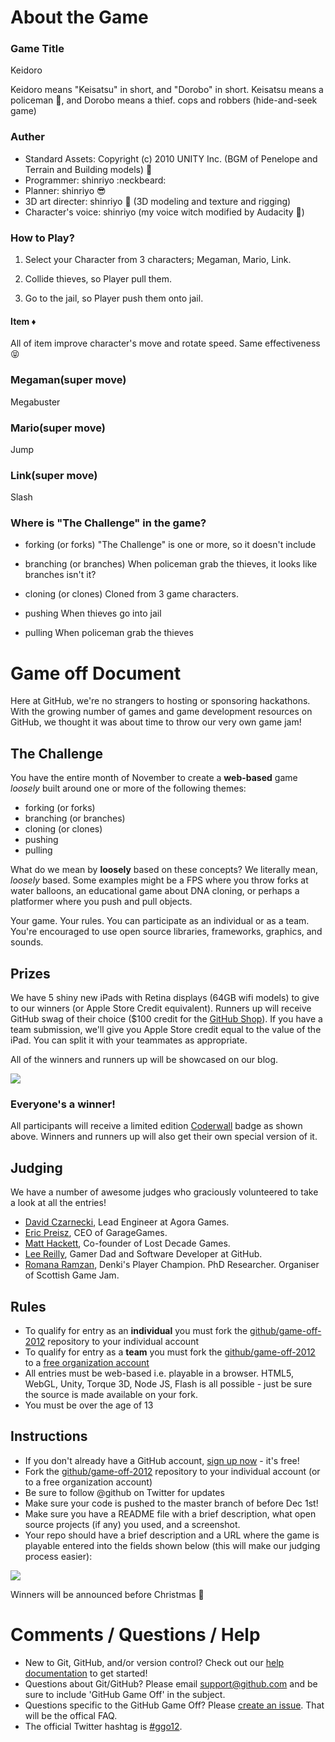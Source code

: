 # About the Game
### Game Title
Keidoro

Keidoro means "Keisatsu" in short, and "Dorobo" in short.
Keisatsu means a policeman :police_car:, and Dorobo means a thief.
cops and robbers (hide-and-seek game)

### Auther
* Standard Assets: Copyright (c) 2010 UNITY Inc.
  (BGM of Penelope and Terrain and Building models) :hankey:
* Programmer: shinriyo :neckbeard:
* Planner: shinriyo :sunglasses:
* 3D art directer: shinriyo :angel:
  (3D modeling and texture and rigging)
* Character's voice: shinriyo (my voice witch modified by Audacity :musical_note:)

### How to Play?

1. Select your Character from 3 characters; Megaman, Mario, Link.

2. Collide thieves, so Player pull them.

3. Go to the jail, so Player push them onto jail.

#### Item :diamonds:
All of item improve character's move and rotate speed.
Same effectiveness :stuck_out_tongue_closed_eyes:

### Megaman(super move)
Megabuster

### Mario(super move)
Jump

### Link(super move)
Slash

### Where is "The Challenge" in the game?
* forking (or forks)
"The Challenge" is one or more, so it doesn't include

* branching (or branches)
When policeman grab the thieves, it looks like branches isn't it?

* cloning (or clones)
Cloned from 3 game characters.

* pushing
When thieves go into jail

* pulling
When policeman grab the thieves

# Game off Document
Here at GitHub, we're no strangers to hosting or sponsoring hackathons. With the growing number of games and game development resources on GitHub, we thought it was about time to throw our very own game jam!

## The Challenge

You have the entire month of November to create a **web-based** game *loosely* built around one or more of the following themes:

* forking (or forks)
* branching (or branches)
* cloning (or clones)
* pushing
* pulling

What do we mean by **loosely** based on these concepts? We literally mean, *loosely* based. Some examples might be a FPS where you throw forks at water balloons, an educational game about DNA cloning, or perhaps a platformer where you push and pull objects.

Your game. Your rules. You can participate as an individual or as a team. You're encouraged to use open source libraries, frameworks, graphics, and sounds.

## Prizes

We have 5 shiny new iPads with Retina displays (64GB wifi models) to give to our winners (or Apple Store Credit equivalent). Runners up will receive GitHub swag of their choice ($100 credit for the [GitHub Shop](http://shop.github.com/)). If you have a team submission, we'll give you Apple Store credit equal to the value of the iPad. You can split it with your teammates as appropriate.

All of the winners and runners up will be showcased on our blog.

<img src="http://i.imgur.com/lxZrD.png" style="border:0;">

### Everyone's a winner!

All participants will receive a limited edition [Coderwall](http://www.coderwall.com) badge as shown above. Winners and runners up will also get their own special version of it.

## Judging

We have a number of awesome judges who graciously volunteered to take a look at all the entries!

* [David Czarnecki](http://twitter.com/CzarneckiD), Lead Engineer at Agora Games.
* [Eric Preisz](https://twitter.com/epreisz), CEO of GarageGames.
* [Matt Hackett](https://twitter.com/#!/richtaur), Co-founder of Lost Decade Games.
* [Lee Reilly](http://twitter.com/leereilly), Gamer Dad and Software Developer at GitHub.
* [Romana Ramzan](https://twitter.com/Manak/), Denki's Player Champion. PhD Researcher. Organiser of Scottish Game Jam.

## Rules

* To qualify for entry as an **individual** you must fork the [github/game-off-2012](https://github.com/github/game-off-2012) repository to your individual account
* To qualify for entry as a **team** you must fork the [github/game-off-2012](https://github.com/github/game-off-2012) to a [free organization account](https://github.com/settings/organizations)
* All entries must be web-based i.e. playable in a browser. HTML5, WebGL, Unity, Torque 3D, Node JS, Flash is all possible - just be sure the source is made available on your fork.
* You must be over the age of 13

## Instructions

* If you don't already have a GitHub account, [sign up now](https://github.com/signup/free) - it's free!
* Fork the [github/game-off-2012](https://github.com/github/game-off-2012) repository to your individual account (or to a free organization account)
* Be sure to follow @github on Twitter for updates
* Make sure your code is pushed to the master branch of before Dec 1st!
* Make sure you have a README file with a brief description, what open source projects (if any) you used, and a screenshot.
* Your repo should have a brief description and a URL where the game is playable entered into the fields shown below (this will make our judging process easier):

![](https://img.skitch.com/20121010-x2ecpu95fi91us6hbfehg2dgit.png)

Winners will be announced before Christmas :santa:

# Comments / Questions / Help

* New to Git, GitHub, and/or version control? Check out our [help documentation](https://help.github.com/) to get started!
* Questions about Git/GitHub? Please email support@github.com and be sure to include 'GitHub Game Off' in the subject.
* Questions specific to the GitHub Game Off? Please [create an issue](https://github.com/github/game-off-2012/issues/new). That will be the offical FAQ.
* The official Twitter hashtag is [#ggo12](https://twitter.com/search/realtime?q=%23ggo12).
